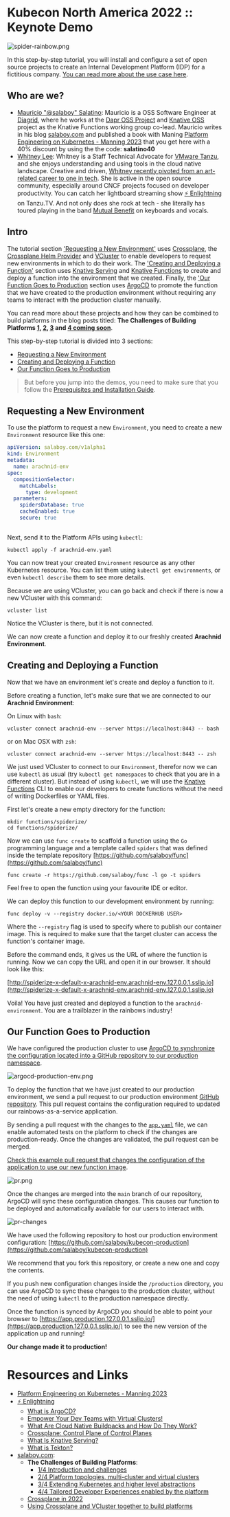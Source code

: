 # Kubecon North America 2022 :: Keynote Demo

![spider-rainbow.png](imgs/spider-rainbow.png)

In this step-by-step tutorial, you will install and configure a set of open source projects to create an Internal Development Platform (IDP) for a fictitious company. [You can read more about the use case here](use-case.md).  

## Who are we?

- [Mauricio "@salaboy" Salatino](https://twitter.com/salaboy): Mauricio is a OSS Software Engineer at [Diagrid](https://diagrid.io), where he works at the [Dapr OSS Project](https://dapr.io) and [Knative OSS](https://knative.dev) project as the Knative Functions working group co-lead. Mauricio writes in his blog [salaboy.com](https://salaboy.com) and  published a book with Maning [Platform Engineering on Kubernetes - Manning 2023](http://mng.bz/jjKP) that you get here with a 40% discount by using the the code: **salatino40**  
- [Whitney Lee](https://twitter.com/wiggitywhitney): Whitney is a Staff Technical Advocate for [VMware Tanzu](https://via.vmw.com/LaUJHx), and she enjoys understanding and using tools in the cloud native landscape. Creative and driven, [Whitney recently pivoted from an art-related career to one in tech](https://blogs.vmware.com/opensource/2022/10/20/inspirational-women-in-open-source-spotlight-on-whitney-lee/). She is active in the open source community, especially around CNCF projects focused on developer productivity. You can catch her lightboard streaming show [⚡️ Enlightning](https://via.vmw.com/EkDb) on Tanzu.TV. And not only does she rock at tech - she literally has toured playing in the band [Mutual Benefit](https://youtu.be/imjD7ogpKCs) on keyboards and vocals. 


## Intro

The tutorial section ['Requesting a New Environment'](#requesting-a-new-environment) uses [Crossplane](https://crossplane.io), the [Crossplane Helm Provider](https://github.com/crossplane-contrib/provider-helm) and [VCluster](https://vcluster.com) to enable developers to request new environments in which to do their work. The ['Creating and Deploying a Function'](#creating-and-deploying-a-function) section uses [Knative Serving](https://knative.dev) and [Knative Functions](https://github.com/knative/func) to create and deploy a function into the environment that we created. Finally, the ['Our Function Goes to Production](#our-function-goes-to-production) section uses [ArgoCD](https://argoproj.github.io/cd) to promote the function that we have created to the production environment without requiring any teams to interact with the production cluster manually. 

You can read more about these projects and how they can be combined to build platforms in the  blog posts titled: **The Challenges of Building Platforms [1](https://salaboy.com/2022/09/29/the-challenges-of-platform-building-on-top-of-kubernetes-1-4/), [2](https://salaboy.com/2022/10/03/the-challenges-of-platform-building-on-top-of-kubernetes-2-4/), [3](https://salaboy.com/2022/10/17/the-challenges-of-platform-building-on-top-of-kubernetes-3-4/) and [4 coming soon]()**.

This step-by-step tutorial is divided into 3 sections:
- [Requesting a New Environment](#requesting-a-new-environment)
- [Creating and Deploying a Function](#requesting-a-new-environment)
- [Our Function Goes to Production](#our-function-goes-to-production)

> But before you jump into the demos, you need to make sure that you follow the [Prerequisites and Installation Guide](prerequisites.md).


## Requesting a New Environment 

To use the platform to request a new `Environment`, you need to create a new `Environment` resource like this one: 

```arachnid-env.yaml
apiVersion: salaboy.com/v1alpha1
kind: Environment
metadata:
  name: arachnid-env
spec:
  compositionSelector:
    matchLabels:
      type: development
  parameters: 
    spidersDatabase: true
    cacheEnabled: true
    secure: true
    
```

Next, send it to the Platform APIs using `kubectl`:

```
kubectl apply -f arachnid-env.yaml
```

You can now treat your created `Environment` resource as any other Kubernetes resource. You can list them using `kubectl get environments`, or even `kubectl describe` them to see more details. 

Because we are using VCluster, you can go back and check if there is now a new VCluster with this command:

```
vcluster list 
```

Notice the VCluster is there, but it is not connected.


We can now create a function and deploy it to our freshly created **Arachnid Environment**.

## Creating and Deploying a Function

Now that we have an environment let's create and deploy a function to it.

Before creating a function, let's make sure that we are connected to our **Arachnid Environment**: 

On Linux with `bash`:
```
vcluster connect arachnid-env --server https://localhost:8443 -- bash
```
or on Mac OSX with `zsh`:

```
vcluster connect arachnid-env --server https://localhost:8443 -- zsh
```

We just used VCluster to connect to our `Environment`, therefor now we can use `kubectl` as usual (try `kubectl get namespaces` to check that you are in a different cluster). But instead of using `kubectl`, we will use the [Knative Functions](https://github.com/knative/func) CLI to enable our developers to create functions without the need of writing Dockerfiles or YAML files. 

First let's create a new empty directory for the function:
```
mkdir functions/spiderize/
cd functions/spiderize/
```
Now we can use `func create` to scaffold a function using the `Go` programming language and a template called `spiders` that was defined inside the template repository [https://github.com/salaboy/func](https://github.com/salaboy/func)
```
func create -r https://github.com/salaboy/func -l go -t spiders
```

Feel free to open the function using your favourite IDE or editor.

We can deploy this function to our development environment by running: 

```
func deploy -v --registry docker.io/<YOUR DOCKERHUB USER>
```

Where the `--registry` flag is used to specify where to publish our container image. This is required to make sure that the target cluster can access the function's container image.

Before the command ends, it gives us the URL of where the function is running. Now we can copy the URL and open it in our browser. It should look like this: 

[http://spiderize-x-default-x-arachnid-env.arachnid-env.127.0.0.1.sslip.io](http://spiderize-x-default-x-arachnid-env.arachnid-env.127.0.0.1.sslip.io)


Voila! You have just created and deployed a function to the `arachnid-environment`. 
You are a trailblazer in the rainbows industry!


## Our Function Goes to Production

We have configured the production cluster to use [ArgoCD to synchronize the configuration located into a GitHub repository to our production namespace](https://github.com/salaboy/kubecon-na-keynote/blob/main/platform-cluster.md#configure-production-environment-namespace). 

![argocd-production-env.png](imgs/argocd-production-env.png)

To deploy the function that we have just created to our production environment, we send a pull request to our production environment [GitHub repository](https://github.com/salaboy/kubecon-production). This pull request contains the configuration required to updated our rainbows-as-a-service application. 
 
By sending a pull request with the changes to the [`app.yaml`](https://github.com/salaboy/kubecon-production/blob/main/production/app.yaml) file, we can enable automated tests on the platform to check if the changes are production-ready. Once the changes are validated, the pull request can be merged. 

[Check this example pull request that changes the configuration of the application to use our new function image](https://github.com/salaboy/kubecon-production/pull/24/files). 

![pr.png](imgs/pr.png)

Once the changes are merged into the `main` branch of our repository, ArgoCD will sync these configuration changes. This causes our function to be deployed and automatically available for our users to interact with. 

![pr-changes](imgs/pr-changes.png)

We have used the following repository to host our production environment configuration: 
[https://github.com/salaboy/kubecon-production](https://github.com/salaboy/kubecon-production)

We recommend that you fork this repository, or create a new one and copy the contents. 

If you push new configuration changes inside the `/production` directory, you can use ArgoCD to sync these changes to the production cluster, without the need of using `kubectl` to the production namespace directly. 

Once the function is synced by ArgoCD you should be able to point your browser to [https://app.production.127.0.0.1.sslip.io/](https://app.production.127.0.0.1.sslip.io/) to see the new version of the application up and running! 

**Our change made it to production!**


# Resources and Links

- [Platform Engineering on Kubernetes - Manning 2023](http://mng.bz/jjKP)
- [⚡️ Enlightning](https://tanzu.vmware.com/developer/tv/enlightning/)
  - [What is ArgoCD?](https://via.vmw.com/ArgoCD)
  - [Empower Your Dev Teams with Virtual Clusters!](https://via.vmw.com/VCluster)
  - [What Are Cloud Native Buildpacks and How Do They Work?](https://via.vmw.com/Buildpacks)
  - [Crossplane: Control Plane of Control Planes](https://via.vmw.com/Crossplane)
  - [What Is Knative Serving?](https://via.vmw.com/KnativeServing)
  - [What is Tekton?](https://via.vmw.com/Tekton)
- [salaboy.com](https://salaboy.com):
  - **The Challenges of Building Platforms**: 
    - [1/4 Introduction and challenges](https://salaboy.com/2022/09/29/the-challenges-of-platform-building-on-top-of-kubernetes-1-4/)
    - [2/4 Platform topologies, multi-cluster and virtual clusters](https://salaboy.com/2022/10/03/the-challenges-of-platform-building-on-top-of-kubernetes-2-4/)
    - [3/4 Extending Kubernetes and higher level abstractions](https://salaboy.com/2022/10/17/the-challenges-of-platform-building-on-top-of-kubernetes-3-4/)
    - [4/4 Tailored Developer Experiences enabled by the platform]()
  - [Crossplane in 2022](https://salaboy.com/2022/08/30/my-thoughts-about-crossplane-in-2022/)
  - [Using Crossplane and VCluster together to build platforms](https://salaboy.com/2022/08/03/building-platforms-on-top-of-kubernetes-vcluster-and-crossplane/)
  
  
